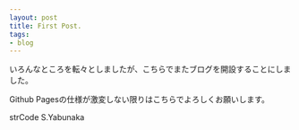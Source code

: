```yaml
---
layout: post
title: First Post.
tags:
- blog
---
```


いろんなところを転々としましたが、こちらでまたブログを開設することにしました。  

Github Pagesの仕様が激変しない限りはこちらでよろしくお願いします。  

<!--more-->

strCode S.Yabunaka
